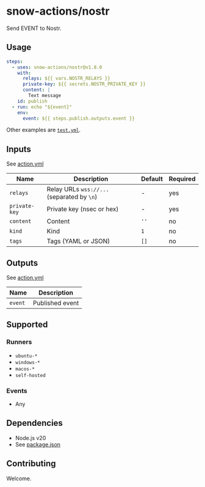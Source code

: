# snow-actions/nostr

Send EVENT to Nostr.

## Usage

```yml
steps:
  - uses: snow-actions/nostr@v1.8.0
    with:
      relays: ${{ vars.NOSTR_RELAYS }}
      private-key: ${{ secrets.NOSTR_PRIVATE_KEY }}
      content: |
        Text message
    id: publish
  - run: echo "${event}"
    env:
      event: ${{ steps.publish.outputs.event }}
```

Other examples are [`test.yml`](.github/workflows/test.yml).

## Inputs

See [action.yml](action.yml)

| Name          | Description                                | Default | Required |
| ------------- | ------------------------------------------ | ------- | -------- |
| `relays`      | Relay URLs `wss://...` (separated by `\n`) | -       | yes      |
| `private-key` | Private key (nsec or hex)                  | -       | yes      |
| `content`     | Content                                    | `''`    | no       |
| `kind`        | Kind                                       | `1`     | no       |
| `tags`        | Tags (YAML or JSON)                        | `[]`    | no       |

## Outputs

See [action.yml](action.yml)

| Name    | Description     |
| ------- | --------------- |
| `event` | Published event |

## Supported

### Runners

- `ubuntu-*`
- `windows-*`
- `macos-*`
- `self-hosted`

### Events

- Any

## Dependencies

- Node.js v20
- See [package.json](package.json)

## Contributing

Welcome.

